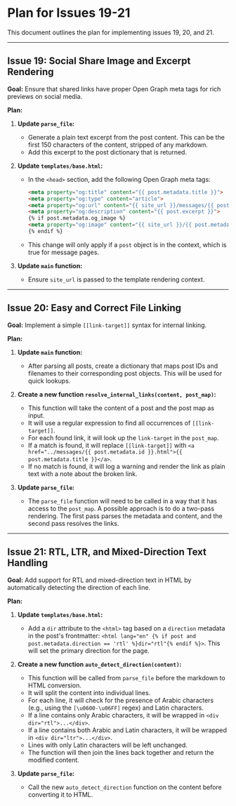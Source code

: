 # Plan for Issues 19-21

This document outlines the plan for implementing issues 19, 20, and 21.

---

## Issue 19: Social Share Image and Excerpt Rendering

**Goal:** Ensure that shared links have proper Open Graph meta tags for rich previews on social media.

**Plan:**

1.  **Update `parse_file`:**
    *   Generate a plain text excerpt from the post content. This can be the first 150 characters of the content, stripped of any markdown.
    *   Add this excerpt to the post dictionary that is returned.

2.  **Update `templates/base.html`:**
    *   In the `<head>` section, add the following Open Graph meta tags:
        ```html
        <meta property="og:title" content="{{ post.metadata.title }}">
        <meta property="og:type" content="article">
        <meta property="og:url" content="{{ site_url }}/messages/{{ post.metadata.id }}.html">
        <meta property="og:description" content="{{ post.excerpt }}">
        {% if post.metadata.og_image %}
        <meta property="og:image" content="{{ site_url }}/{{ post.metadata.og_image }}">
        {% endif %}
        ```
    *   This change will only apply if a `post` object is in the context, which is true for message pages.

3.  **Update `main` function:**
    *   Ensure `site_url` is passed to the template rendering context.

---

## Issue 20: Easy and Correct File Linking

**Goal:** Implement a simple `[[link-target]]` syntax for internal linking.

**Plan:**

1.  **Update `main` function:**
    *   After parsing all posts, create a dictionary that maps post IDs and filenames to their corresponding post objects. This will be used for quick lookups.

2.  **Create a new function `resolve_internal_links(content, post_map)`:**
    *   This function will take the content of a post and the post map as input.
    *   It will use a regular expression to find all occurrences of `[[link-target]]`.
    *   For each found link, it will look up the `link-target` in the `post_map`.
    *   If a match is found, it will replace `[[link-target]]` with `<a href="../messages/{{ post.metadata.id }}.html">{{ post.metadata.title }}</a>`.
    *   If no match is found, it will log a warning and render the link as plain text with a note about the broken link.

3.  **Update `parse_file`:**
    *   The `parse_file` function will need to be called in a way that it has access to the `post_map`. A possible approach is to do a two-pass rendering. The first pass parses the metadata and content, and the second pass resolves the links.

---

## Issue 21: RTL, LTR, and Mixed-Direction Text Handling

**Goal:** Add support for RTL and mixed-direction text in HTML by automatically detecting the direction of each line.

**Plan:**

1.  **Update `templates/base.html`:**
    *   Add a `dir` attribute to the `<html>` tag based on a `direction` metadata in the post's frontmatter: `<html lang="en" {% if post and post.metadata.direction == 'rtl' %}dir="rtl"{% endif %}>`. This will set the primary direction for the page.

2.  **Create a new function `auto_detect_direction(content)`:**
    *   This function will be called from `parse_file` before the markdown to HTML conversion.
    *   It will split the content into individual lines.
    *   For each line, it will check for the presence of Arabic characters (e.g., using the `[\u0600-\u06FF]` regex) and Latin characters.
    *   If a line contains only Arabic characters, it will be wrapped in `<div dir="rtl">...</div>`.
    *   If a line contains both Arabic and Latin characters, it will be wrapped in `<div dir="ltr">...</div>`.
    *   Lines with only Latin characters will be left unchanged.
    *   The function will then join the lines back together and return the modified content.

3.  **Update `parse_file`:**
    *   Call the new `auto_detect_direction` function on the content before converting it to HTML.
